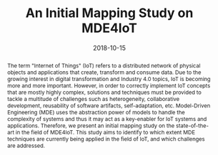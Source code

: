 ---
abstract: The term "Internet of Things" (IoT) refers to a distributed network of physical
  objects and applications that create, transform and consume data. Due to the growing
  interest in digital transformation and Industry 4.0 topics, IoT is becoming more
  and more important. However, in order to correctly implement IoT concepts that are
  mostly highly complex, solutions and techniques must be provided to tackle a multitude
  of challenges such as heterogeneity, collaborative development, reusability of software
  artifacts, self-adaptation, etc. Model-Driven Engineering (MDE) uses the abstraction
  power of models to handle the complexity of systems and thus it may act as a key-enabler
  for IoT systems and applications. Therefore, we present an initial mapping study
  on the state-of-the-art in the field of MDE4IoT. This study aims to identify to
  which extent MDE techniques are currently being applied in the field of IoT, and
  which challenges are addressed.
authors:
- Sabine Wolny
- Alexandra Mazak
- Bernhard Wally
date: '2018-10-15'
featured: false
links:
- name: Publik
  url: https://publik.tuwien.ac.at/showentry.php?ID=271557&lang=2
publication: 'Vortrag: 2nd International Workshop on Model-Driven Engineering for
  the Internet-of-Things (MDE4IoT), Kopenhagen; 15.10.2018; in: "Proceedings of the
  2nd International Workshop on Model-Driven Engineering for the Internet-of-Things
  (MDE4IoT)", (2018), S. 524 - 529'
publication_types:
- '1'
publishDate: '2018-10-15'
title: An Initial Mapping Study on MDE4IoT
url_pdf: ''
---